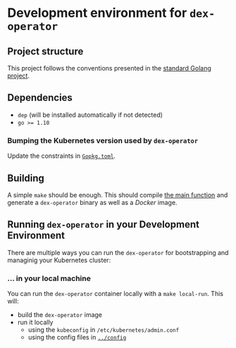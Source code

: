 # Development environment for `dex-operator`

## Project structure

This project follows the conventions presented in the [standard Golang
project](https://github.com/golang-standards/project-layout).

## Dependencies

* `dep` (will be installed automatically if not detected)
* `go >= 1.10`

### Bumping the Kubernetes version used by `dex-operator`

Update the constraints in [`Gopkg.toml`](../Gopkg.toml).

## Building

A simple `make` should be enough. This should compile [the main
function](../cmd/dex-operator/main.go) and generate a `dex-operator` binary as
well as a _Docker_ image.

## Running `dex-operator` in your Development Environment

There are multiple ways you can run the `dex-operator` for bootstrapping
and managinig your Kubernetes cluster:

### ... in your local machine

You can run the `dex-operator` container locally with a
`make local-run`. This will:

  * build the `dex-operator` image
  * run it locally
    * using the `kubeconfig` in `/etc/kubernetes/admin.conf`
    * using the config files in [`../config`](`../config`)
